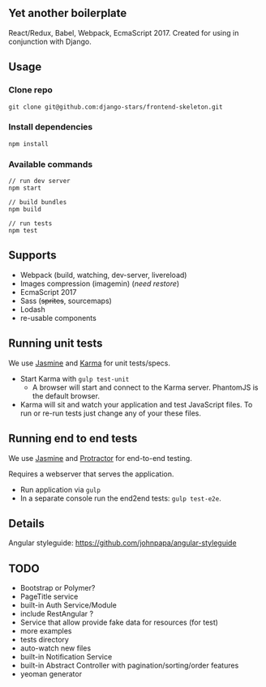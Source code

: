
## Yet another boilerplate
React/Redux, Babel, Webpack, EcmaScript 2017.
Created for using in conjunction with Django.

## Usage

### Clone repo

```
git clone git@github.com:django-stars/frontend-skeleton.git
```

### Install dependencies

```
npm install
```

### Available commands
```
// run dev server
npm start

// build bundles
npm build

// run tests
npm test
```

## Supports

* Webpack (build, watching, dev-server, livereload)
* Images compression (imagemin) (*need restore*)
* EcmaScript 2017
* Sass (~~sprites~~, sourcemaps)
* Lodash
* re-usable components

## Running unit tests

We use [Jasmine](http://jasmine.github.io/) and [Karma](http://karma-runner.github.io/) for unit tests/specs.

- Start Karma with `gulp test-unit`
  - A browser will start and connect to the Karma server. PhantomJS is the default browser.
- Karma will sit and watch your application and test JavaScript files. To run or re-run tests just
  change any of your these files.

## Running end to end tests

We use [Jasmine](http://jasmine.github.io/) and [Protractor](https://angular.github.io/protractor/) for end-to-end testing.

Requires a webserver that serves the application.

- Run application via `gulp`
- In a separate console run the end2end tests: `gulp test-e2e`.

## Details

Angular styleguide: https://github.com/johnpapa/angular-styleguide

## TODO

* Bootstrap or Polymer?
* PageTitle service
* built-in Auth Service/Module
* include RestAngular ?
* Service that allow provide fake data for resources (for test)
* more examples
* tests directory
* auto-watch new files
* built-in Notification Service
* built-in Abstract Controller with pagination/sorting/order features
* yeoman generator
